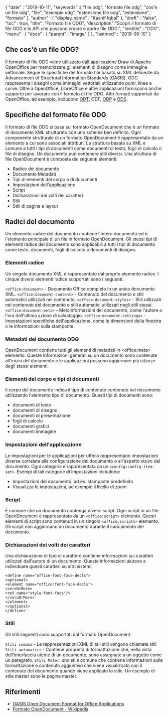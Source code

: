 {
  "date" : "2019-10-11",
  "keywords" :[ "file odg", "formato file odg", "cos'è un file odg", "file", "esempio odg", "estensione file odg", "estensione", "formato" ],
  "author" : {
    "display_name" : "Kashif Iqbal"
},
  "draft" : "false",
  "toc" : true,
  "title" :"Formato file ODG",
  "description":"Scopri il formato di file ODG e le API che possono creare e aprire file ODG.",
  "linktitle" : "ODG",
  "menu" : {
    "docs" : {
      "parent" : "image"
}
},
  "lastmod" : "2019-09-10"
}

## Che cos'è un file ODG?

Il formato di file ODG viene utilizzato dall'applicazione Draw di Apache OpenOffice per memorizzare gli elementi di disegno come immagine vettoriale. Segue le specifiche del formato file basato su XML delineate da Advancement of Structural Information Standards (OASIS). ODG rappresenta i disegni come immagini vettoriali utilizzando punti, linee e curve. Oltre a OpenOffice, LibreOffice e altre applicazioni forniscono anche supporto per lavorare con il formato di file ODG. Altri formati supportati da OpenOffice, ad esempio, includono [ODT](/it/word-processing/odt/), ODF, [ODP](/it/presentation/odp/) e [ODS](/it/spreadsheet/ods/).


## Specifiche del formato file ODG

Il formato di file ODG si basa sul formato OpenDocument che è un formato di documento XML strutturato con uno schema ben definito.
Ogni componente strutturale di un formato OpenDocument è rappresentato da un elemento a cui sono associati attributi. La struttura basata su XML è comune a tutti i tipi di documenti come documenti di testo, fogli di calcolo o file di disegno. Un documento può contenere stili diversi. Una struttura di file OpenDocument è composta dai seguenti elementi.
* Radice del documento
* Documento Metadati
* Tipi di elementi del corpo e di documenti
* Impostazioni dell'applicazione
* Script
* Dichiarazioni dei volti dei caratteri
* Stili
* Stili di pagina e layout

## Radici del documento ##

Un elemento radice del documento contiene l'intero documento ed è l'elemento principale di un file in formato OpenDocument. Gli stessi tipi di elementi radice del documento sono applicabili a tutti i tipi di documento come testo, documenti, fogli di calcolo e documenti di disegno.

### Elementi radice ###
Un singolo documento XML è rappresentato dal proprio elemento radice. I cinque diversi elementi radice supportati sono i seguenti.

`<office:document>` - Documento Office completo in un unico documento XML.
`<office:document-content>` - Contenuto del documento e stili automatici utilizzati nel contenuto.
`<office:document-styles>` - Stili utilizzati nel contenuto del documento e stili automatici utilizzati negli stili stessi.
`<office:document-meta>` - Metainformazioni del documento, come l'autore o l'ora dell'ultima azione di salvataggio.
`<office:document-settings>` - Impostazioni specifiche dell'applicazione, come le dimensioni della finestra o le informazioni sulla stampante.

### Metadati del documento ODG ###
OpenDocument contiene tutti gli elementi di metadati in \<office:meta> elemento. Queste informazioni generali su un documento sono contenute all'inizio del documento e le applicazioni possono aggiornare più istanze degli stessi elementi.

### Elementi del corpo e tipi di documenti ###
Il corpo del documento indica il tipo di contenuto contenuto nel documento utilizzando l'elemento tipo di documento. Questi tipi di documenti sono:
* documenti di testo
* documenti di disegno
* documenti di presentazione
* fogli di calcolo
* documenti grafici
* documenti immagine

### Impostazioni dell'applicazione ###
Le impostazioni per le applicazioni per ufficio rappresentano impostazioni diverse correlate alla configurazione del documento o all'aspetto visivo del documento. Ogni categoria è rappresentata da un `<config:config-item-set>`. Esempi di tali categorie di impostazioni includono:
* Impostazioni del documento, ad es. stampante predefinita
* Visualizza le impostazioni, ad esempio il livello di zoom

### Script ###
È comune che un documento contenga diversi script. Ogni script in un file OpenDocument è rappresentato da un `<office:script>` elemento. Questi elementi di script sono contenuti in un singolo `<office:scripts>` elemento. Gli script non aggiornano un documento durante il caricamento del documento.
### Dichiarazioni dei volti dei caratteri ###

Una dichiarazione di tipo di carattere contiene informazioni sui caratteri utilizzati dall'autore di un documento. Queste informazioni aiutano a individuare questi caratteri su altri sistemi.
```
<define name="office-font-face-decls">
<optional>
<element name="office:font-face-decls">
<zeroOrMore>
<ref name="style-font-face"/>
</zeroOrMore>
</element>
</optional>
</define>
```
### Stili ###
Gli stili seguenti sono supportati dal formato OpenDocument.

`Stili comuni` - Le rappresentazioni XML di tali stili vengono chiamate stili
`Stili automatici` - Contiene proprietà di formattazione che, nella vista dell'interfaccia utente di un documento, sono assegnate a un oggetto come un paragrafo.
`Stili Mater`: uno stile comune che contiene informazioni sulla formattazione e contenuto aggiuntivo che viene visualizzato con il contenuto del documento quando viene applicato lo stile. Un esempio di stile master sono le pagine master.

## Riferimenti ##
* [OASIS Open Document Format for Office Applications](https://www.oasis-open.org/committees/tc_home.php?wg_abbrev=office)
* [Formato OpenDocument - Wikipedia](https://en.wikipedia.org/wiki/OpenDocument)

